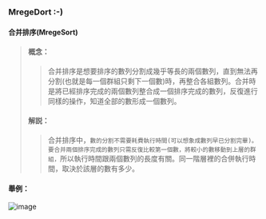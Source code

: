 ### MregeDort :-)
#### 合并排序(MregeSort)
>#### 概念：
>>合并排序是想要排序的數列分割成幾乎等長的兩個數列，直到無法再分割(也就是每一個群組只剩下一個數)時，再整合各組數列。合并時是將已經排序完成的兩個數列整合成一個排序完成的數列，反復進行同樣的操作，知道全部的數形成一個數列。
>#### 解説：
>>合并排序中，`數的分割不需要耗費執行時間(可以想象成數列早已分割完畢)。要合并兩個排序完成的數列只需反復比較第一個數，將較小的數移動到上層的群組，`所以執行時間跟兩個數列的長度有關。同一階層裡的合併執行時間，取決於該層的數有多少。
#### 舉例：
![image](https://upload.wikimedia.org/wikipedia/commons/c/cc/Merge-sort-example-300px.gif)
